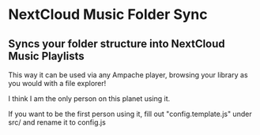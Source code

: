# NextCloud Music Folder Sync

## Syncs your folder structure into NextCloud Music Playlists

This way it can be used via any Ampache player, browsing your library as you would with a file explorer!

I think I am the only person on this planet using it.

If you want to be the first person using it, fill out "config.template.js" under src/ and rename it to config.js
